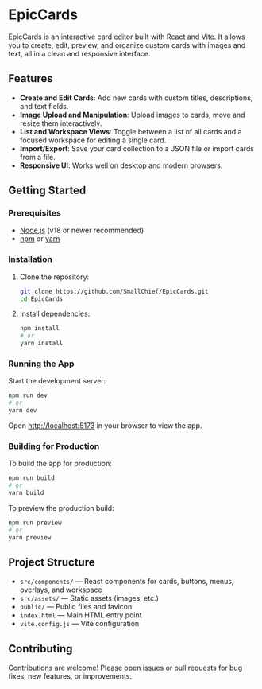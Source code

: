 # EpicCards

EpicCards is an interactive card editor built with React and Vite. It allows you to create, edit, preview, and organize custom cards with images and text, all in a clean and responsive interface.

## Features

- **Create and Edit Cards**: Add new cards with custom titles, descriptions, and text fields.
- **Image Upload and Manipulation**: Upload images to cards, move and resize them interactively.
- **List and Workspace Views**: Toggle between a list of all cards and a focused workspace for editing a single card.
- **Import/Export**: Save your card collection to a JSON file or import cards from a file.
- **Responsive UI**: Works well on desktop and modern browsers.

## Getting Started

### Prerequisites

- [Node.js](https://nodejs.org/) (v18 or newer recommended)
- [npm](https://www.npmjs.com/) or [yarn](https://yarnpkg.com/)

### Installation

1. Clone the repository:
   ```bash
   git clone https://github.com/SmallChief/EpicCards.git
   cd EpicCards
   ```
2. Install dependencies:
   ```bash
   npm install
   # or
   yarn install
   ```

### Running the App

Start the development server:

```bash
npm run dev
# or
yarn dev
```

Open [http://localhost:5173](http://localhost:5173) in your browser to view the app.

### Building for Production

To build the app for production:

```bash
npm run build
# or
yarn build
```

To preview the production build:

```bash
npm run preview
# or
yarn preview
```

## Project Structure

- `src/components/` — React components for cards, buttons, menus, overlays, and workspace
- `src/assets/` — Static assets (images, etc.)
- `public/` — Public files and favicon
- `index.html` — Main HTML entry point
- `vite.config.js` — Vite configuration

## Contributing

Contributions are welcome! Please open issues or pull requests for bug fixes, new features, or improvements.
